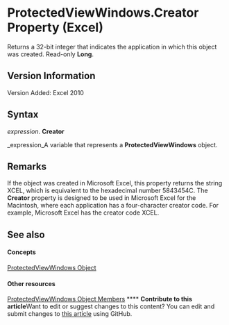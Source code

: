 
# ProtectedViewWindows.Creator Property (Excel)

Returns a 32-bit integer that indicates the application in which this object was created. Read-only  **Long**.


## Version Information

Version Added: Excel 2010 


## Syntax

 _expression_. **Creator**

 _expression_A variable that represents a  **ProtectedViewWindows** object.


## Remarks

If the object was created in Microsoft Excel, this property returns the string XCEL, which is equivalent to the hexadecimal number 5843454C. The  **Creator** property is designed to be used in Microsoft Excel for the Macintosh, where each application has a four-character creator code. For example, Microsoft Excel has the creator code XCEL.


## See also


#### Concepts


 [ProtectedViewWindows Object](c280b1c5-c605-6453-3604-3a409a8289d0.md)
#### Other resources


 [ProtectedViewWindows Object Members](9db45984-87cc-2f62-c9aa-80a653f3a2d0.md)
****   **Contribute to this article**Want to edit or suggest changes to this content? You can edit and submit changes to  [this article](https://github.com/jhershey00/VBA_Excel_Test/OpenXMLCon/articles/f1c6f32e-57dc-3a3c-0d6f-f43f94c0f39f.md) using GitHub.

